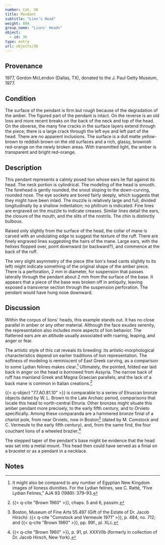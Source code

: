 ```yaml
---
number: Cat. 36
title: Pendant
subtitle: "Lion's Head"
weight: 804
group_name: "Lions' Heads"
object:
  - id: 36
type: entry
url: objects/36
---
```


## Provenance

1977, Gordon McLendon (Dallas, TX), donated to the J. Paul Getty Museum, 1977.

## Condition

The surface of the pendant is firm but rough because of the degradation of the amber. The figured part of the pendant is intact. On the reverse is an old loss and more recent breaks on the back of the neck and top of the head. On the obverse, the many fine cracks in the surface layers extend through the piece; there is a large crack through the left eye and left part of the head. There are no apparent inclusions. The surface is a dull matte yellow-brown to reddish brown on the old surfaces and a rich, glassy, brownish red-orange on the newly broken areas. With transmitted light, the amber is transparent and bright red-orange.

## Description

This pendant represents a calmly posed lion whose ears lie flat against its head. The neck portion is cylindrical. The modeling of the head is smooth. The forehead is gently rounded, the snout sloping to the down-curving, rounded nose. The eye sockets are bored fairly deeply, which suggests that they might have been inlaid. The muzzle is relatively large and full, divided longitudinally by a shallow indentation; no philtrum is indicated. Fine lines are engraved on the muzzle to indicate creases. Similar lines detail the ears, the closure of the mouth, and the slits of the nostrils. The chin is distinctly bulbous.

Raised only slightly from the surface of the head, the collar of mane is carved with an undulating edge to suggest the texture of the ruff. There are finely engraved lines suggesting the hairs of the mane. Large ears, with the helixes flopped over, point downward (or backward?), and commence at the back of the ruff.

The very slight asymmetry of the piece (the lion's head cants slightly to its left) might indicate something of the original shape of the amber piece. There is a perforation, 2 mm in diameter, for suspension that passes laterally through the pendant about 2 mm from the surface of the base. It appears that a piece of the base was broken off in antiquity, leaving exposed a transverse section through the suspension perforation. The pendant would have hung nose downward.

## Discussion

Within the corpus of lions' heads, this example stands out. It has no close parallel in amber or any other material. Although the face exudes serenity, the representation also includes more aspects of lion behavior. The flattened ears are an attitude usually associated with roaring, leaping, and anger or fear.

The artistic style of this cat reveals its breeding: its artistic-morphological characteristics depend on earlier traditions of lion representation. The softness of modeling is reminiscent of East Greek carving, as a comparison to some Lydian felines makes clear.[^1] Ultimately, the pointed, folded ear laid back in anger on the head is borrowed from Assyria. The narrow back of ruff has mainland Greek and Magna Graecian parallels; and the lack of a back mane is common in Italian creations.[^2]

{{< q-object "77.AO.81.10" >}} is comparable to a series of Etruscan bronze objects dated by W. L. Brown to the Late Archaic period, comparisons that locate this head to north-central Etruria. Other bronzes might situate this amber pendant more precisely, to the early fifth century, and to Orvieto specifically. Among these comparanda are a hammered bronze finial of a chariot pole, from near Orvieto, now in Boston[^3] \(dated by M. Comstock and C. Vermeule to the early fifth century), and, from the same find, the four couchant lions of a wheeled brazier.[^4]

The stepped taper of the pendant's base might be evidence that the head was set into a metal mount. This head then could have served as a finial on a bracelet or as a pendant in a necklace.

## Notes

[^1]: It might also be compared to any number of Egyptian New Kingdom images of lioness divinities. For the Lydian felines, see C. Ratté, “Five Lydian Felines,” AJA 93 (1989): 379–93.

[^2]: {{< q-cite "Brown 1960" >}}, chaps. 5 and 6, passim.

[^3]: Boston, Museum of Fine Arts 55.497 (Gift of the Estate of Dr. Jacob Hirsch): {{< q-cite "Comstock and Vermeule 1971" >}}, p. 484, no. 712; and {{< q-cite "Brown 1960" >}}, pp. 99f., pl. XLc.

[^4]: {{< q-cite "Brown 1960" >}}, p. 91, pl. XXXVIIb (formerly in collection of Dr. Jacob Hirsch, New York).

